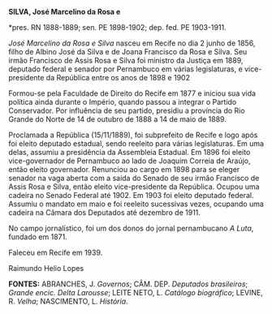 **SILVA, José Marcelino da Rosa e**

\*pres. RN 1888-1889; sen. PE 1898-1902; dep. fed. PE 1903-1911.

*José Marcelino da Rosa e Silva* nasceu em Recife no dia 2 junho de
1856, filho de Albino José da Silva e de Joana Francisco da Rosa e
Silva. Seu irmão Francisco de Assis Rosa e Silva foi ministro da Justiça
em 1889, deputado federal e senador por Pernambuco em várias
legislaturas, e vice-presidente da República entre os anos de 1898 e
1902

Formou-se pela Faculdade de Direito do Recife em 1877 e iniciou sua vida
política ainda durante o Império, quando passou a integrar o Partido
Conservador. Por influência de seu partido, presidiu a província do Rio
Grande do Norte de 14 de outubro de 1888 a 14 de maio de 1889.

Proclamada a República (15/11/1889), foi subprefeito de Recife e logo
após foi eleito deputado estadual, sendo reeleito para várias
legislaturas. Em uma delas, assumiu a presidência da Assembleia
Estadual. Em 1896 foi eleito vice-governador de Pernambuco ao lado de
Joaquim Correia de Araújo, então eleito governador. Renunciou ao cargo
em 1898 para se eleger senador na vaga aberta com a saída do Senado de
seu irmão Francisco de Assis Rosa e Silva, então eleito vice-presidente
da República. Ocupou uma cadeira no Senado Federal até 1902. Em 1903 foi
eleito deputado federal. Assumiu o mandato em maio e foi reeleito
sucessivas vezes, ocupando uma cadeira na Câmara dos Deputados até
dezembro de 1911.

No campo jornalístico, foi um dos donos do jornal pernambucano *A Luta*,
fundado em 1871.

Faleceu em Recife em 1939.

Raimundo Helio Lopes

**FONTES:** ABRANCHES, J. *Governos*; CÂM. DEP. *Deputados brasileiros*;
*Grande encic. Delta Larousse*; LEITE NETO, L. *Catálogo biográfico*;
LEVINE, R. *Velha*; NASCIMENTO, L. *História*.
